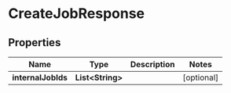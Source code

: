 

# CreateJobResponse

## Properties

Name | Type | Description | Notes
------------ | ------------- | ------------- | -------------
**internalJobIds** | **List&lt;String&gt;** |  |  [optional]



